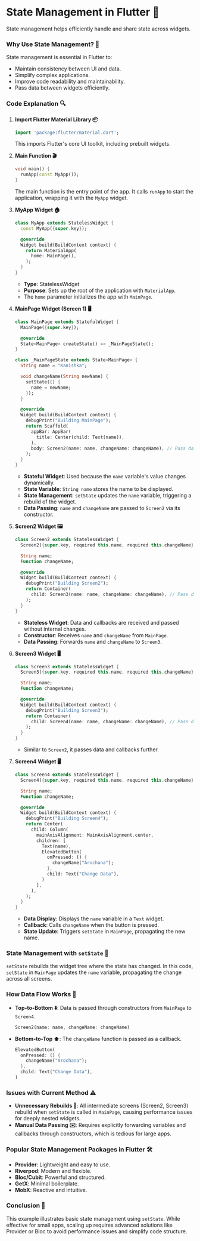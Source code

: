 # State Management in Flutter 📱
State management helps efficiently handle and share state across widgets.

### Why Use State Management? 🤔
State management is essential in Flutter to:
- Maintain consistency between UI and data.
- Simplify complex applications.
- Improve code readability and maintainability.
- Pass data between widgets efficiently.

### Code Explanation 🔍
1. **Import Flutter Material Library 📦**
   ```dart
   import 'package:flutter/material.dart';
   ```
   This imports Flutter's core UI toolkit, including prebuilt widgets.

2. **Main Function 🎬**
   ```dart
   void main() {
     runApp(const MyApp());
   }
   ```
   The main function is the entry point of the app. It calls `runApp` to start the application, wrapping it with the `MyApp` widget.

3. **MyApp Widget 🏠**
   ```dart
   class MyApp extends StatelessWidget {
     const MyApp({super.key});

     @override
     Widget build(BuildContext context) {
       return MaterialApp(
         home: MainPage(),
       );
     }
   }
   ```
   - **Type**: StatelessWidget
   - **Purpose**: Sets up the root of the application with `MaterialApp`.
   - The `home` parameter initializes the app with `MainPage`.

4. **MainPage Widget (Screen 1) 🖥**
   ```dart
   class MainPage extends StatefulWidget {
     MainPage({super.key});

     @override
     State<MainPage> createState() => _MainPageState();
   }

   class _MainPageState extends State<MainPage> {
     String name = "Kanishka";

     void changeName(String newName) {
       setState(() {
         name = newName;
       });
     }

     @override
     Widget build(BuildContext context) {
       debugPrint("Building MainPage");
       return Scaffold(
         appBar: AppBar(
           title: Center(child: Text(name)),
         ),
         body: Screen2(name: name, changeName: changeName), // Pass data to Screen 2
       );
     }
   }
   ```
   - **Stateful Widget**: Used because the `name` variable's value changes dynamically.
   - **State Variable**: `String name` stores the name to be displayed.
   - **State Management**: `setState` updates the `name` variable, triggering a rebuild of the widget.
   - **Data Passing**: `name` and `changeName` are passed to `Screen2` via its constructor.

5. **Screen2 Widget 🖼**
   ```dart
   class Screen2 extends StatelessWidget {
     Screen2({super.key, required this.name, required this.changeName});

     String name;
     Function changeName;

     @override
     Widget build(BuildContext context) {
       debugPrint("Building Screen2");
       return Container(
         child: Screen3(name: name, changeName: changeName), // Pass data to Screen 3
       );
     }
   }
   ```
   - **Stateless Widget**: Data and callbacks are received and passed without internal changes.
   - **Constructor**: Receives `name` and `changeName` from `MainPage`.
   - **Data Passing**: Forwards `name` and `changeName` to `Screen3`.

6. **Screen3 Widget 🖥**
   ```dart
   class Screen3 extends StatelessWidget {
     Screen3({super.key, required this.name, required this.changeName});

     String name;
     Function changeName;

     @override
     Widget build(BuildContext context) {
       debugPrint("Building Screen3");
       return Container(
         child: Screen4(name: name, changeName: changeName), // Pass data to Screen 4
       );
     }
   }
   ```
   - Similar to `Screen2`, it passes data and callbacks further.

7. **Screen4 Widget 🖥**
   ```dart
   class Screen4 extends StatelessWidget {
     Screen4({super.key, required this.name, required this.changeName});

     String name;
     Function changeName;

     @override
     Widget build(BuildContext context) {
       debugPrint("Building Screen4");
       return Center(
         child: Column(
           mainAxisAlignment: MainAxisAlignment.center,
           children: [
             Text(name),
             ElevatedButton(
               onPressed: () {
                 changeName("Arochana");
               },
               child: Text("Change Data"),
             )
           ],
         ),
       );
     }
   }
   ```
   - **Data Display**: Displays the `name` variable in a `Text` widget.
   - **Callback**: Calls `changeName` when the button is pressed.
   - **State Update**: Triggers `setState` in `MainPage`, propagating the new name.

### State Management with `setState` 🔄
`setState` rebuilds the widget tree where the state has changed. In this code, `setState` in `MainPage` updates the `name` variable, propagating the change across all screens.

### How Data Flow Works 📡
- **Top-to-Bottom ⬇️**: Data is passed through constructors from `MainPage` to `Screen4`.
  ```dart
  Screen2(name: name, changeName: changeName)
  ```
- **Bottom-to-Top ⬆️**: The `changeName` function is passed as a callback.
  ```dart
  ElevatedButton(
    onPressed: () {
      changeName("Arochana");
    },
    child: Text("Change Data"),
  )
  ```

### Issues with Current Method ⚠️
- **Unnecessary Rebuilds 🔄**: All intermediate screens (Screen2, Screen3) rebuild when `setState` is called in `MainPage`, causing performance issues for deeply nested widgets.
- **Manual Data Passing ✉️**: Requires explicitly forwarding variables and callbacks through constructors, which is tedious for large apps.

### Popular State Management Packages in Flutter 🛠
- **Provider**: Lightweight and easy to use.
- **Riverpod**: Modern and flexible.
- **Bloc/Cubit**: Powerful and structured.
- **GetX**: Minimal boilerplate.
- **MobX**: Reactive and intuitive.

### Conclusion 🏁
This example illustrates basic state management using `setState`. While effective for small apps, scaling up requires advanced solutions like Provider or Bloc to avoid performance issues and simplify code structure.


